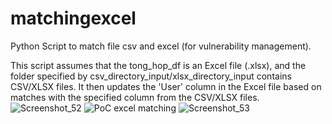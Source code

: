 # matchingexcel
Python Script to match file csv and excel (for vulnerability management).

This script assumes that the tong_hop_df is an Excel file (.xlsx), and the folder specified by csv_directory_input/xlsx_directory_input contains CSV/XLSX files. It then updates the 'User' column in the Excel file based on matches with the specified column from the CSV/XLSX files.
![Screenshot_52](https://github.com/vohoangnam997/matchingexcel/assets/67724029/bc566bb1-55ab-438f-9095-a3691d9794a6)
![PoC excel matching](https://github.com/vohoangnam997/matchingexcel/assets/67724029/4fd18f3e-40ba-4b91-8385-92733e69356b)
![Screenshot_53](https://github.com/vohoangnam997/matchingexcel/assets/67724029/ee36b150-2fcc-4a67-be7a-b3b6d21a178d)
